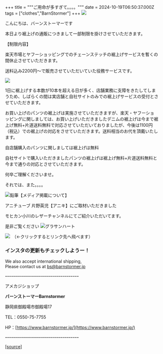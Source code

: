 +++
title = """ご用命が多すぎて。。。。"""
date = 2024-10-19T06:50:37.000Z
tags = ["clothes","BarnStormer"]
+++
[![](https://stat.ameba.jp/user_images/20231023/16/barnstormer-go/b2/03/p/o0420015015354743273.png)](https://ameblo.jp/barnstormer-go/entry-12825670498.html)

こんにちは、バーンストーマーです

本日より裾上げの通販につきまして一部制限を掛けさせていただきます。

【制限内容】

楽天市場とヤフーショッピングでのチェーンステッチの裾上げサービスを暫くの間休止させていただきます。

送料込み2200円～で販売させていただいていた役務サービスです。

[![](https://stat.ameba.jp/user_images/20241019/15/barnstormer-go/de/d3/j/o0426064015499757914.jpg)](https://stat.ameba.jp/user_images/20241019/15/barnstormer-go/de/d3/j/o0426064015499757914.jpg)

1日に裾上げする本数が10本を超える日が多く、店舗業務に支障をきたしてしまうため、しばらくの間は実店舗と自社サイトのみでの裾上げサービスの受付とさせていただきます。

お買い上げのパンツの裾上げは実施させていただきますが、楽天・ヤフーショッピングに関しましては、お買い上げいただきましたデニムの裾上げは今まで裾上げ無料+片道送料無料で対応させていただいておりましたが、今後は1100円（税込）での裾上げの対応をさせていただきます。送料相当のお代を頂戴いたします。

自店舗購入のパンツに関しましては裾上げは無料

自社サイトで購入いただきましたパンツの裾上げは裾上げ無料+片道送料無料と今まで通りの対応とさせていただきます。

何卒ご理解くださいませ。

それでは、また。。。。

![鉛筆](https://stat100.ameba.jp/blog/ucs/img/char/char3/519.png)【メディア掲載について】

アニチューブ 片野英児【アニキ】にご取材いただきました

モヒカン小川のレザーチャンネルにてご紹介いただいてます。

是非ご覧ください ![グラサンハート](https://stat100.ameba.jp/blog/ucs/img/char/char3/148.png)

[![](https://stat.ameba.jp/user_images/20230412/16/barnstormer-go/6a/23/p/o0108010815269242493.png)](https://www.instagram.com/barnstormer_daily/)　（←クリックするとリンク先へ飛べます）

### インスタの更新もチェックしようー！

We also accept international shipping,  
Please contact us at bs@barnstormer.jp

**\-------------------------------------**

アメカジショップ

**バーンストーマーBarnstormer**

静岡県御殿場市御殿場17

TEL：0550-75-7755

HP：[https://www.barnstormer.jp/](https://www.barnstormer.jp/)

**\-------------------------------------**

[[source]](https://ameblo.jp/barnstormer-go/entry-12871858888.html)
